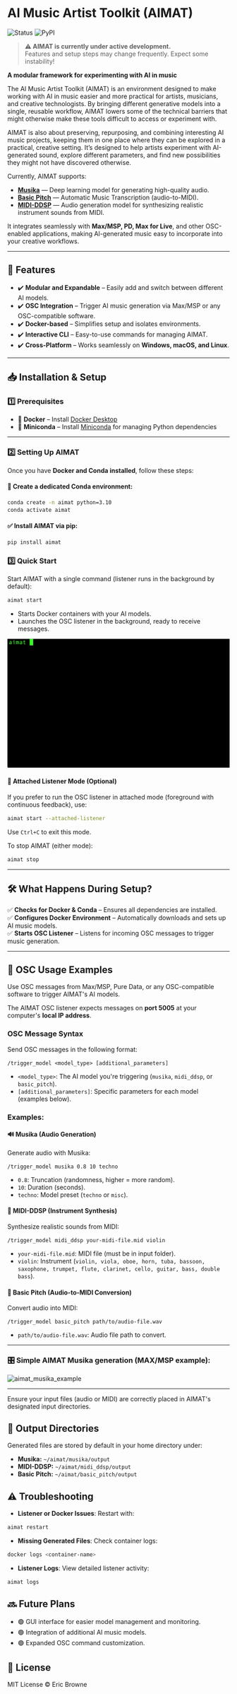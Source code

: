 # AI Music Artist Toolkit (AIMAT) 
![Status](https://img.shields.io/badge/status-in%20development-orange) ![PyPI](https://img.shields.io/pypi/v/aimat)

> **⚠️ AIMAT is currently under active development.**  
> Features and setup steps may change frequently. Expect some instability!

**A modular framework for experimenting with AI in music**  

The AI Music Artist Toolkit (AIMAT) is an environment designed to make working with AI in music easier and more practical for artists, musicians, and creative technologists. By bringing different generative models into a single, reusable workflow, AIMAT lowers some of the technical barriers that might otherwise make these tools difficult to access or experiment with.

AIMAT is also about preserving, repurposing, and combining interesting AI music projects, keeping them in one place where they can be explored in a practical, creative setting. It’s designed to help artists experiment with AI-generated sound, explore different parameters, and find new possibilities they might not have discovered otherwise.

Currently, AIMAT supports:

- **[Musika](https://github.com/marcoppasini/musika)** — Deep learning model for generating high-quality audio.
- **[Basic Pitch](https://github.com/spotify/basic-pitch)** — Automatic Music Transcription (audio-to-MIDI).
- **[MIDI-DDSP](https://github.com/magenta/midi-ddsp)** — Audio generation model for synthesizing realistic instrument sounds from MIDI.

It integrates seamlessly with **Max/MSP, PD, Max for Live**, and other OSC-enabled applications, making AI-generated music easy to incorporate into your creative workflows.

---

## 🚀 Features  
- ✔️ **Modular and Expandable** – Easily add and switch between different AI models.
- ✔️ **OSC Integration** – Trigger AI music generation via Max/MSP or any OSC-compatible software.
- ✔️ **Docker-based** – Simplifies setup and isolates environments.
- ✔️ **Interactive CLI** – Easy-to-use commands for managing AIMAT.
- ✔️ **Cross-Platform** – Works seamlessly on **Windows, macOS, and Linux**.

---

## 📥 Installation & Setup  

### **1️⃣ Prerequisites**  

- 🔹 **Docker** – Install [Docker Desktop](https://www.docker.com/products/docker-desktop)  
- 🔹 **Miniconda** – Install [Miniconda](https://docs.conda.io/en/latest/miniconda.html) for managing Python dependencies  

---

### **2️⃣ Setting Up AIMAT**  

Once you have **Docker and Conda installed**, follow these steps:  

#### 🐍 **Create a dedicated Conda environment:**
```bash
conda create -n aimat python=3.10
conda activate aimat
```

#### ✅ **Install AIMAT via pip:**
```bash
pip install aimat
```

### **3️⃣ Quick Start**  

Start AIMAT with a single command (listener runs in the background by default):

```bash
aimat start
```

- Starts Docker containers with your AI models.
- Launches the OSC listener in the background, ready to receive messages.

![aimat_start_top](examples/aimat_start_stop.gif)

#### 📌 **Attached Listener Mode (Optional)**

If you prefer to run the OSC listener in attached mode (foreground with continuous feedback), use:

```bash
aimat start --attached-listener
```

Use `Ctrl+C` to exit this mode.

To stop AIMAT (either mode):

```bash
aimat stop
```

---

## 🛠️ What Happens During Setup?  
✅ **Checks for Docker & Conda** – Ensures all dependencies are installed.  
✅ **Configures Docker Environment** – Automatically downloads and sets up AI music models.  
✅ **Starts OSC Listener** – Listens for incoming OSC messages to trigger music generation.

---

## 🎵 OSC Usage Examples

Use OSC messages from Max/MSP, Pure Data, or any OSC-compatible software to trigger AIMAT's AI models.

The AIMAT OSC listener expects messages on **port 5005** at your computer's **local IP address**.

### OSC Message Syntax

Send OSC messages in the following format:

```osc
/trigger_model <model_type> [additional_parameters]
```

- `<model_type>`: The AI model you're triggering (`musika`, `midi_ddsp`, or `basic_pitch`).
- `[additional_parameters]`: Specific parameters for each model (examples below).

### Examples:

#### 🔊 **Musika (Audio Generation)**

Generate audio with Musika:

```osc
/trigger_model musika 0.8 10 techno
```

- `0.8`: Truncation (randomness, higher = more random).
- `10`: Duration (seconds).
- `techno`: Model preset (`techno` or `misc`).

#### 🎻 **MIDI-DDSP (Instrument Synthesis)**

Synthesize realistic sounds from MIDI:

```osc
/trigger_model midi_ddsp your-midi-file.mid violin
```

- `your-midi-file.mid`: MIDI file (must be in input folder).
- `violin`: Instrument (`violin, viola, oboe, horn, tuba, bassoon, saxophone, trumpet, flute, clarinet, cello, guitar, bass, double bass`).

#### 🎹 **Basic Pitch (Audio-to-MIDI Conversion)**

Convert audio into MIDI:

```osc
/trigger_model basic_pitch path/to/audio-file.wav
```

- `path/to/audio-file.wav`: Audio file path to convert.

---

### 🎛️ Simple AIMAT Musika generation (MAX/MSP example):

![aimat_musika_example](examples/aimat_musika_example.gif)

---

Ensure your input files (audio or MIDI) are correctly placed in AIMAT's designated input directories.

## 📂 Output Directories

Generated files are stored by default in your home directory under:

- **Musika:** `~/aimat/musika/output`
- **MIDI-DDSP:** `~/aimat/midi_ddsp/output`
- **Basic Pitch:** `~/aimat/basic_pitch/output`

## ⚠️ Troubleshooting

- **Listener or Docker Issues**: Restart with:
```bash
aimat restart
```
- **Missing Generated Files**: Check container logs:
```bash
docker logs <container-name>
```
- **Listener Logs**: View detailed listener activity:
```bash
aimat logs
```

## 🔜 Future Plans

- 🟢 GUI interface for easier model management and monitoring.
- 🟢 Integration of additional AI music models.
- 🟢 Expanded OSC command customization.

## 📜 License

MIT License © Eric Browne